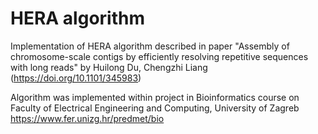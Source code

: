 # HERA algorithm

Implementation of HERA algorithm described in paper "Assembly of chromosome-scale contigs by efficiently resolving repetitive sequences with long reads" by Huilong Du, Chengzhi Liang (https://doi.org/10.1101/345983)

Algorithm was implemented within project in Bioinformatics course on Faculty of Electrical Engineering and Computing, University of Zagreb
https://www.fer.unizg.hr/predmet/bio
